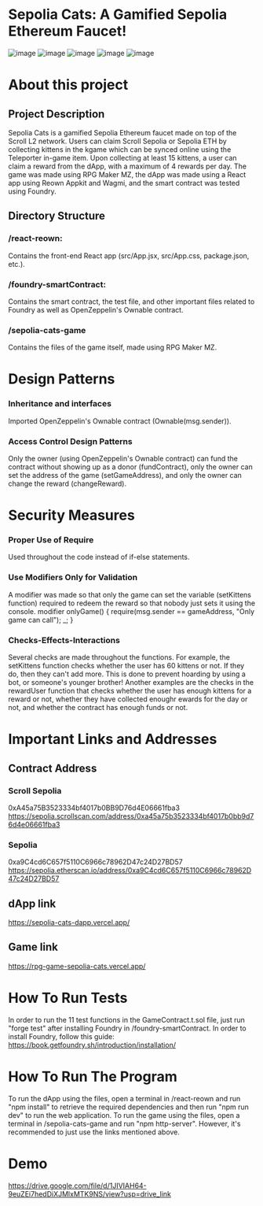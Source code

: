 # Sepolia Cats: A Gamified Sepolia Ethereum Faucet!
![image](https://github.com/user-attachments/assets/c373921a-775c-46e2-8c43-768e343ce523)
![image](https://github.com/user-attachments/assets/56af50e6-967b-4eb7-8dd8-4543809f3565)
![image](https://github.com/user-attachments/assets/7f965537-36e0-438d-be96-eb397ec7f7b8)
![image](https://github.com/user-attachments/assets/f137fbc0-4ccc-4c50-b334-8eb29e460d7e)
![image](https://github.com/user-attachments/assets/5695fa99-31dd-4c9a-9b8d-8ae7a0bc8834)



# About this project

## Project Description
Sepolia Cats is a gamified Sepolia Ethereum faucet made on top of the Scroll L2 network.
Users can claim Scroll Sepolia or Sepolia ETH by collecting kittens in the kgame which can be synced online using the Teleporter
in-game item.
Upon collecting at least 15 kittens, a user can claim a reward from the dApp, with a maximum of 4 rewards per day.
The game was made using RPG Maker MZ, the dApp was made using a React app using Reown Appkit and Wagmi, and the smart contract was tested
using Foundry.

## Directory Structure

### /react-reown:
Contains the front-end React app (src/App.jsx, src/App.css, package.json, etc.).

### /foundry-smartContract:
Contains the smart contract, the test file, and other important files related to Foundry as well as OpenZeppelin's Ownable contract.

### /sepolia-cats-game
Contains the files of the game itself, made using RPG Maker MZ.


# Design Patterns
### Inheritance and interfaces
Imported OpenZeppelin's Ownable contract (Ownable(msg.sender)).
### Access Control Design Patterns
Only the owner (using OpenZeppelin's Ownable contract) can fund the contract without showing up as a donor (fundContract), only the owner can set the address of the game (setGameAddress),
and only the owner can change the reward (changeReward).


# Security Measures
### Proper Use of Require
Used throughout the code instead of if-else statements.
### Use Modifiers Only for Validation
A modifier was made so that only the game can set the variable (setKittens function) required to redeem the reward so that nobody just sets it using the console.
modifier onlyGame() {
    require(msg.sender == gameAddress, "Only game can call");
    _;
}
### Checks-Effects-Interactions
Several checks are made throughout the functions. For example, the setKittens function checks whether the user has 60 kittens or not. If they do, then they can't add more. This is done
to prevent hoarding by using a bot, or someone's younger brother!
Another examples are the checks in the rewardUser function that checks whether the user has enough kittens for a reward or not, whether they have collected enoughr ewards for the
day or not, and whether the contract has enough funds or not.


# Important Links and Addresses

## Contract Address
### Scroll Sepolia
0xA45a75B3523334bf4017b0BB9D76d4E06661fba3        
https://sepolia.scrollscan.com/address/0xa45a75b3523334bf4017b0bb9d76d4e06661fba3        

### Sepolia
0xa9C4cd6C657f5110C6966c78962D47c24D27BD57        
https://sepolia.etherscan.io/address/0xa9C4cd6C657f5110C6966c78962D47c24D27BD57        

## dApp link
https://sepolia-cats-dapp.vercel.app/

## Game link
https://rpg-game-sepolia-cats.vercel.app/


# How To Run Tests
In order to run the 11 test functions in the GameContract.t.sol file, just run "forge test" after installing Foundry in /foundry-smartContract.
In order to install Foundry, follow this guide: https://book.getfoundry.sh/introduction/installation/


# How To Run The Program
To run the dApp using the files, open a terminal in /react-reown and run "npm install" to retrieve the required dependencies and then run "npm run dev" to run the web application.
To run the game using the files, open a terminal in /sepolia-cats-game and run "npm http-server".
However, it's recommended to just use the links mentioned above.

# Demo
https://drive.google.com/file/d/1JIVIAH64-9euZEi7hedDiXJMlxMTK9NS/view?usp=drive_link
